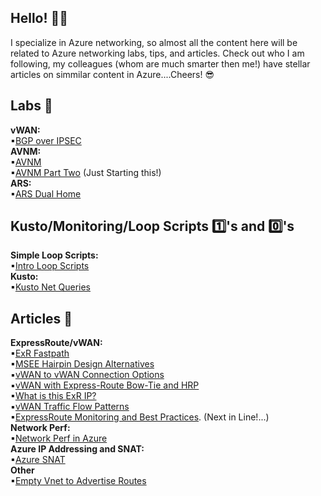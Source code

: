## Hello! 👨‍💻
I specialize in Azure networking, so almost all the content here will be related to Azure networking labs, tips, and articles. Check out who I am following, my colleagues (whom are much smarter then me!) have stellar articles on simmilar content in Azure....Cheers! 😎

## Labs 🥼
**vWAN:**
<Br>
▪[BGP over IPSEC](https://github.com/adtork/Lab-Virtual-Wan-Custom-Routing-BGP-over-IPSEC)
<br>
**AVNM:**
<br>
▪[AVNM](https://github.com/adtork/Lab-Azure-Virtual-Network-Manager)
  <br>
▪[AVNM Part Two](https://github.com/adtork/AVNM-Part-Two) (Just Starting this!)
<br>
**ARS:**
<br>
▪[ARS Dual Home](https://github.com/adtork/Azure-Route-Server-Dual-Home)

## Kusto/Monitoring/Loop Scripts 1️⃣'s and 0️⃣'s
**Simple Loop Scripts:**
<br>
▪[Intro Loop Scripts](https://github.com/adtork/Simple-Loop-Scripts/blob/main/README.md)
<br>
**Kusto:**
<br>
▪[Kusto Net Queries](https://github.com/adtork/ARG-Kusto-Queries/blob/main/README.md)


## Articles 📖
**ExpressRoute/vWAN:** 
<br>
▪[ExR Fastpath](https://github.com/adtork/ExpressRoute-Fastpath)
<br>
▪[MSEE Hairpin Design Alternatives](https://github.com/adtork/MSEE-Hairpin-Design-Considerations/blob/main/README.md)
<br>
▪[vWAN to vWAN Connection Options](https://github.com/adtork/vWAN-to-vWAN-Connection-Options)
<br>
▪[vWAN with Express-Route Bow-Tie and HRP](https://github.com/adtork/vWAN-Dual-Hubs-with-ExR-Bow-Tie)
<br>
▪[What is this ExR IP?](https://github.com/adtork/ExpressRoute--What-is-this-IP-/blob/main/README.md)
<br>
▪[vWAN Traffic Flow Patterns](https://github.com/adtork/vWAN-Traffic-Flow-Scenarios/blob/main/README.md)
<br>
▪[ExpressRoute Monitoring and Best Practices](https://github.com/adtork/ExpressRoute-Monitoring/blob/main/README.md). (Next in Line!...)
<br>
**Network Perf:** 
<br>
▪[Network Perf in Azure](https://github.com/adtork/Azure-Networking-Performance)
<br>
**Azure IP Addressing and SNAT:** 
<br>
▪[Azure SNAT](https://github.com/adtork/Azure-IP-Addressing-and-SNAT/blob/main/README.md)
<br>
**Other**
<br>
▪[Empty Vnet to Advertise Routes](https://github.com/adtork/Empty-Vnet-Trick)

<!--
**adtork/adtork** is a ✨ _special_ ✨ repository because its `README.md` (this file) appears on your GitHub profile.

Here are some ideas to get you started:

- 🔭 I’m currently working on ...
- 🌱 I’m currently learning ...
- 👯 I’m looking to collaborate on ...
- 🤔 I’m looking for help with ...
- 💬 Ask me about ...
- 📫 How to reach me: ...
- 😄 Pronouns: ...
- ⚡ Fun fact: ...
-->
